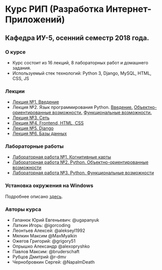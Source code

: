 # Курс РИП (Разработка Интернет-Приложений) 
## Кафедра ИУ-5, осенний семестр 2018 года.

### О курсе
* Курс состоит из 16 лекций, 8 лабораторных работ и домашнего задания.
* Используемый стек технологий: Python 3, Django, MySQL, HTML, CSS, JS

### Лекции

 * [Лекция №1. Введение](https://ugapanyuk.github.io/data/lect_intro.pdf)
 * Лекция №2. Язык программирования Python.
  [Введение.](https://docs.google.com/presentation/d/1GPU_ZRpMBL-31poOgjKHzRALKyA1eNHFgYUAYd1zcDM/edit?usp=sharing)
  [Объектно-ориентированные возможности.](https://docs.google.com/presentation/d/1fqQv35Gz4RElPvoR-1G79vkBg7l1aHayMBH45Z-IVtU/edit#slide=id.p)
  [Функциональные возможности.](https://docs.google.com/presentation/d/1JkI3b0-XVK7E_YbagLgUYko8VoVr_Gqmp3VOfLzaaJE/edit#slide=id.p)
 * [Лекция №3. Сеть](https://docs.google.com/presentation/d/1rOhhtZQ1s91ZnmI1hS8LbwsLEGao62TrP919gJlEzhY/edit?usp=sharing)
 * [Лекция №4. Frontend, HTML, CSS](https://docs.google.com/presentation/d/1x03GugTqQtTm-RKVGIn-BmkQjzDHP2ffmoiE3rLaBx4/edit?usp=sharing)
 * [Лекция №5. Django](https://docs.google.com/presentation/d/1j3Ed3akZdrTOw9Jqua3lnO9jiSAaskbD7YftyzK2N34/edit?usp=sharing)
 * [Лекция №6. Базы данных](https://docs.google.com/presentation/d/1eWISxu8HWCUidVIKr7flxETR7JZkhLIVs6CecaQeQD8/edit?usp=sharing)


### Лабораторные работы 
 
 * [Лабораторная работа №1. Когнитивные карты](https://docs.google.com/document/d/1rjBai3gXuVcYie3QIyMVEsfO9TpUOtq3Gg6QgZzV_Cw/edit?usp=sharing)
 * [Лабораторная работа №2. Python. Объектно-ориентированные возможности](https://docs.google.com/document/d/1Cr_ijD3sWv0N0xE3rHiJaT4H5D7L8mKcLFqSa9d6Aco/edit?usp=sharing) 
 * [Лабораторная работа №3. Python. Функциональные возможности](https://docs.google.com/document/d/1aSWeBivbn1kVZsowpsnGJZDF_E68KAS1vXxWg2Kh6GQ/edit?usp=sharing)
 
 
### Установка окружения на Windows

Подробнее описано [здесь](https://github.com/iu5team/iu5web/blob/master/manual_install.md).

### Авторы курса
* Гапанюк Юрий Евгеньевич: @ugapanyuk
* Латкин Игорь: @igorcoding
* Леонтьев Алексей: @alekseyl1992
* Мялкин Максим @MaxMyalkin
* Ожегов Григорий: @grigory51
* Опрышко Александр @alexopryshko
* Павлов Максим: @bruderschaft
* Рубцов Дмитрий @r-dmv
* Чернобровкин Сергей: @NapalmDeath

